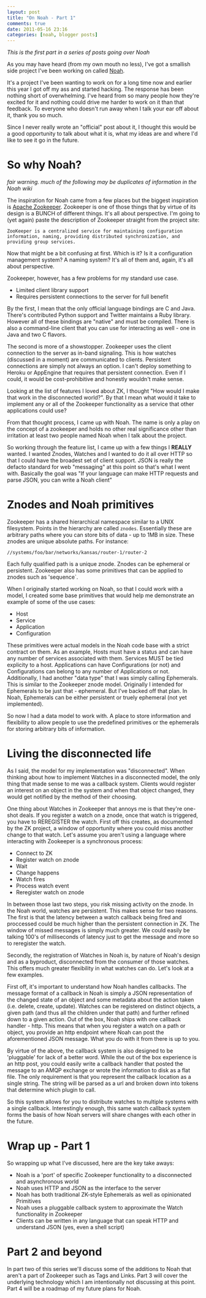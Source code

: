 ```yaml
---
layout: post
title: "On Noah - Part 1"
comments: true
date: 2011-05-16 23:16
categories: [noah, blogger posts]
---
```


*This is the first part in a series of posts going over Noah*

As you may have heard (from my own mouth no less), I've got a smallish
side project I've been working on called
[Noah](https://github.com/lusis/Noah).

<!--more-->
It's a project I've been wanting to work on for a long time now and
earlier this year I got off my ass and started hacking. The response has
been nothing short of overwhelming. I've heard from so many people how
they're excited for it and nothing could drive me harder to work on it
than that feedback. To everyone who doesn't run away when I talk your
ear off about it, thank you so much.

Since I never really wrote an "official" post about it, I thought this
would be a good opportunity to talk about what it is, what my ideas are
and where I'd like to see it go in the future.

# So why Noah?

*fair warning. much of the following may be duplicates of information in
the Noah wiki*

The inspiration for Noah came from a few places but the biggest
inspiration is [Apache Zookeeper](http://goo.gl/WGCxY). Zookeeper is one
of those things that by virtue of its design is a BUNCH of different
things. It's all about perspective. I'm going to (yet again) paste the
description of Zookeeper straight from the project site:

    ZooKeeper is a centralized service for maintaining configuration information, naming, providing distributed synchronization, and providing group services.

Now that might be a bit confusing at first. Which is it? Is it a
configuration management system? A naming system? It's all of them and,
again, it's all about perspective.

Zookeeper, however, has a few problems for my standard use case.

-   Limited client library support
-   Requires persistent connections to the server for full benefit

By the first, I mean that the only official language bindings are C and
Java. There's contributed Python support and Twitter maintains a Ruby
library. However all of these bindings are "native" and must be
compiled. There is also a command-line client that you can use for
interacting as well - one in Java and two C flavors.

The second is more of a showstopper. Zookeeper uses the client
connection to the server as in-band signaling. This is how watches
(discussed in a moment) are communicated to clients. Persistent
connections are simply not always an option. I can't deploy something to
Heroku or AppEngine that requires that persistent connection. Even if I
could, it would be cost-prohibitive and honestly wouldn't make sense.

Looking at the list of features I loved about ZK, I thought "How would I
make that work in the disconnected world?". By that I mean what would it
take to implement any or all of the Zookeeper functionality as a service
that other applications could use?

From that thought process, I came up with Noah. The name is only a play
on the concept of a zookeeper and holds no other real significance other
than irritation at least two people named Noah when I talk about the
project.

So working through the feature list, I came up with a few things I
**REALLY** wanted. I wanted Znodes, Watches and I wanted to do it all
over HTTP so that I could have the broadest set of client support. JSON
is really the defacto standard for web "messaging" at this point so
that's what I went with. Basically the goal was "If your language can
make HTTP requests and parse JSON, you can write a Noah client"

# Znodes and Noah primitives

Zookeeper has a shared hierarchical namespace similar to a UNIX
filesystem. Points in the hierarchy are called `znodes`. Essentially
these are arbitrary paths where you can store bits of data - up to 1MB
in size. These znodes are unique absolute paths. For instance:


	//systems/foo/bar/networks/kansas/router-1/router-2

Each fully qualified path is a unique znode. Znodes can be ephemeral or
persistent. Zookeeper also has some primitives that can be applied to
znodes such as 'sequence`.

When I originally started working on Noah, so that I could work with a
model, I created some base primitives that would help me demonstrate an
example of some of the use cases:

-   Host
-   Service
-   Application
-   Configuration

These primitives were actual models in the Noah code base with a strict
contract on them. As an example, Hosts must have a status and can have
any number of services associated with them. Services MUST be tied
explicity to a host. Applications can have Configurations (or not) and
Configurations can belong to any number of Applications or not.
Additionally, I had another "data type" that I was simply calling
Ephemerals. This is similar to the Zookeeper znode model. Originally I
intended for Ephemerals to be just that - ephemeral. But I've backed off
that plan. In Noah, Ephemerals can be either persistent or truely
ephemeral (not yet implemented).

So now I had a data model to work with. A place to store information and
flexibility to allow people to use the predefined primitives or the
ephemerals for storing arbitrary bits of information.

# Living the disconnected life

As I said, the model for my implementation was "disconnected". When
thinking about how to implement Watches in a disconnected model, the
only thing that made sense to me was a callback system. Clients would
register an interest on an object in the system and when that object
changed, they would get notified by the method of their choosing.

One thing about Watches in Zookeeper that annoys me is that they're
one-shot deals. If you register a watch on a znode, once that watch is
triggered, you have to REREGISTER the watch. First off this creates, as
documented by the ZK project, a window of opportunity where you could
miss another change to that watch. Let's assume you aren't using a
language where interacting with Zookeeper is a synchronous process:

-   Connect to ZK
-   Register watch on znode
-   Wait
-   Change happens
-   Watch fires
-   Process watch event
-   Reregister watch on znode

In between those last two steps, you risk missing activity on the znode.
In the Noah world, watches are persistent. This makes sense for two
reasons. The first is that the latency between a watch callback being
fired and proccessed could be much higher than the persistent connection
in ZK. The window of missed messages is simply much greater. We could
easily be talking 100's of milliseconds of latency just to get the
message and more so to reregister the watch.

Secondly, the registration of Watches in Noah is, by nature of Noah's
design and as a byproduct, disconnected from the consumer of those
watches. This offers much greater flexibility in what watches can do.
Let's look at a few examples.

First off, it's important to understand how Noah handles callbacks. The
message format of a callback in Noah is simply a JSON representation of
the changed state of an object and some metadata about the action taken
(i.e. delete, create, update). Watches can be registered on distinct
objects, a given path (and thus all the children under that path) and
further refined down to a given action. Out of the box, Noah ships with
one callback handler - http. This means that when you register a watch
on a path or object, you provide an http endpoint where Noah can post
the aforementioned JSON message. What you do with it from there is up to
you.

By virtue of the above, the callback system is also designed to be
'pluggable' for lack of a better word. While the out of the box
experience is an http post, you could easily write a callback handler
that posted the message to an AMQP exchange or wrote the information to
disk as a flat file. The only requirement is that you represent the
callback location as a single string. The string will be parsed as a url
and broken down into tokens that determine which plugin to call.

So this system allows for you to distribute watches to multiple systems
with a single callback. Interestingly enough, this same watch callback
system forms the basis of how Noah servers will share changes with each
other in the future.

# Wrap up - Part 1

So wrapping up what I've discussed, here are the key take aways:

-   Noah is a 'port' of specific Zookeeper functionality to a
    disconnected and asynchronous world
-   Noah uses HTTP and JSON as the interface to the server
-   Noah has both traditional ZK-style Ephemerals as well as opinionated
    Primitives
-   Noah uses a pluggable callback system to approximate the Watch
    functionality in Zookeeper
-   Clients can be written in any language that can speak HTTP and
    understand JSON (yes, even a shell script)

# Part 2 and beyond

In part two of this series we'll discuss some of the additions to Noah
that aren't a part of Zookeeper such as Tags and Links. Part 3 will
cover the underlying technology which I am intentionally not discussing
at this point. Part 4 will be a roadmap of my future plans for Noah.
